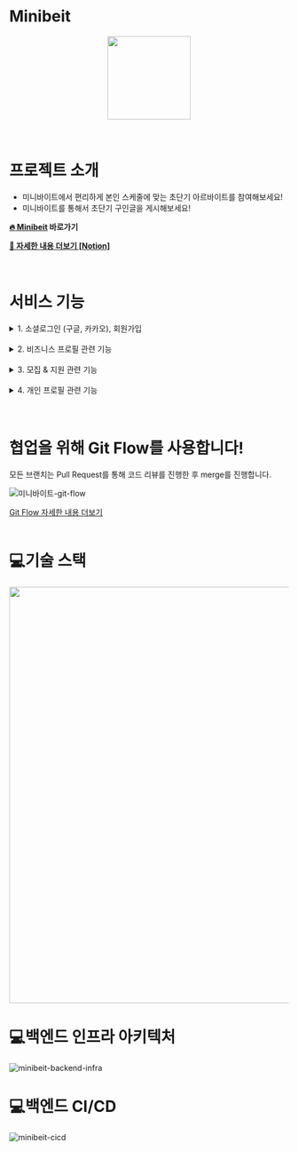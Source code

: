 # Minibeit

<p align="center"><img src="https://user-images.githubusercontent.com/88070276/156918330-d0567aa9-c33f-457e-adb6-15d6ba6348ad.png" width='150'></p>

<br/>

# 프로젝트 소개
- 미니바이트에서 편리하게 본인 스케줄에 맞는 초단기 아르바이트를 참여해보세요!
- 미니바이트를 통해서 초단기 구인글을 게시해보세요!

**[:fire: Minibeit](https://minibeit.com/) 바로가기**
<br/>

**[📓 자세한 내용 더보기 [Notion]](https://minibeit.oopy.io/intro)**

<br/>

# 서비스 기능
<details>
    <summary>1. 소셜로그인 (구글, 카카오), 회원가입</summary>
    <br/>
    <div markdown="2">
<img src="https://user-images.githubusercontent.com/88070276/157172959-8e46549a-0b22-4286-b100-72ec4f50bc07.png" />

<br/>

```
1. 구글 로그인, 카카오 로그인
2. 회원가입
  - 이메일 인증
  - 휴대폰 인증
```
</div>
    </details>  
    <br/>

<details>
    <summary>2. 비즈니스 프로필 관련 기능 </summary>
    <br/>
    <div markdown="2">
 <img src="https://user-images.githubusercontent.com/88070276/156913917-2ae445db-9ab1-474c-b942-de61ac4f9c31.png" />

<br/>

```
1. 비즈니스 프로필 소속인원 추가(비즈니스 프로필 담당자만 가능합니다.)
2. 비즈니스 프로필 권한양도
3. 비즈니스 프로필 수정  
4. 비즈니스 프로필 삭제 (모집하고 있는 게시물이 없을 때 담당자만 가능합니다.)  
5. 생성한 모집공고, 완료된 모집공고, 후기 목록 조회 
  - 생성한 모집공고 목록에서 참여자 관리 가능, 모집 종료 가능  
  - 날짜에 따른 대기자명단에서 확정, 확정 취소, 반려 가능  
  - 확정(해당 참여자가 그 시간에 참여하는 모집이 없으면, 모집인원이 다 안찼으면 확정을 할 수 있고 반려 시 참여자에게 메일 전송됩니다.)
  - 날짜에 따른 확정자명단에서 확정취소가능
  - 확정취소시 참여자에게 메일 전송
  - 완료된 모집공고에서 일정종료(게시물 삭제)
```
</div>
    </details>  
    <br/>

<details>
    <summary>3. 모집 & 지원 관련 기능</summary>
    <br/>
    <div markdown="2">
<img src="https://user-images.githubusercontent.com/88070276/156914633-e579b817-ae09-4b6f-a9b1-49c1374e0a8f.png" />

<br/>

```
1. 학교와 날짜로 모집 검색    
    - 상세필터와 실험분야로 추가적인 필터링  
2. 모집 상세 조회  
    - 날짜 변경하여 시간 확인 및 지원가능(모집인원이 다 안찼을 때만 가능합니다.)  
    - 비즈니스 프로필에 속한사람은 모집글 세부사항 수정가능  
    - 실험실 후기 목록 조회  
3. 모집글 즐겨찾기 가능
```
</div>
    </details>  
    <br/>

 <details>
    <summary>4. 개인 프로필 관련 기능</summary>
    <br/>
    <div markdown="2">
<img src="https://user-images.githubusercontent.com/88070276/156914888-2574d729-8444-4bd5-a9fc-340fb1896b63.png" />

<br/>

```

1. 개인정보 수정가능  
2. 확정된목록   
    - 지원하고 비즈니스프로필에서 확정한 상태  
    - 참여완료(실험 시작시간 + 걸린시간이 이미 지난 시간이여야 가능합니다.)  
    - 참여완료버튼 누르면 후기 작성가능  
    - 참여취소 (비즈니스프로필쪽으로 메일 전송됩니다.)  
3. 대기중목록  
    - 참여취소가능  
4. 반려된 목록  
    - 반려된 목록 삭제  
```
</div>
    </details>
  
 <br/>
 <br/>

# 협업을 위해 Git Flow를 사용합니다!
모든 브랜치는 Pull Request를 통해 코드 리뷰를 진행한 후 merge를 진행합니다.

![미니바이트-git-flow](https://user-images.githubusercontent.com/62204492/157360969-b788b578-4926-4223-9d9f-c934c6da347c.JPG)

[Git Flow 자세한 내용 더보기](https://github.com/minibeit/minibeit/wiki/Git-Flow)
<br/>
<br/>


# :computer:기술 스택

<img src="https://user-images.githubusercontent.com/88070276/156918202-5e5ffa91-cfb9-4d8f-9c71-389630b0833f.png" width="750"/>


# :computer:백엔드 인프라 아키텍처
![minibeit-backend-infra](https://user-images.githubusercontent.com/62204492/157167647-1b283ecb-4d4c-41a1-9533-3db9d21a407e.JPG)

# :computer:백엔드 CI/CD
![minibeit-cicd](https://user-images.githubusercontent.com/62204492/157168055-f1542a93-b98e-4806-bf2b-f7aa0b9606ca.JPG)


